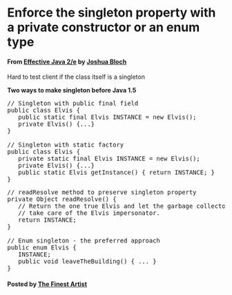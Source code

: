 # Enforce the singleton property with a private constructor or an enum type

#### From <u>[Effective Java 2/e](https://books.google.co.kr/books/about/Effective_Java.html?id=ka2VUBqHiWkC&hl=en)</u> by <u>[Joshua Bloch](https://en.wikipedia.org/wiki/Joshua_Bloch)</u>

Hard to test client if the class itself is a singleton

**Two ways to make singleton before Java 1.5**
<pre class="prettyprint">
// Singleton with public final field
public class Elvis {
   public static final Elvis INSTANCE = new Elvis();
   private Elvis() {...}
}

// Singleton with static factory
public class Elvis {
   private static final Elvis INSTANCE = new Elvis();
   private Elvis() {...}
   public static Elvis getInstance() { return INSTANCE; }
}
</pre>
<pre class="prettyprint">
// readResolve method to preserve singleton property
private Object readResolve() {
   // Return the one true Elvis and let the garbage collector
   // take care of the Elvis impersonator.
   return INSTANCE;
}

// Enum singleton - the preferred approach
public enum Elvis {
   INSTANCE;
   public void leaveTheBuilding() { ... }
}
</pre>

#### Posted by <u>[The Finest Artist](http://thefinestartist.com)
